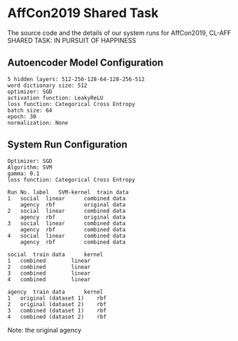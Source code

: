 # AffCon2019 Shared Task
The source code and the details of our system runs for AffCon2019, CL-AFF SHARED TASK: IN PURSUIT OF HAPPINESS

## Autoencoder Model Configuration
	5 hidden layers: 512-256-128-64-128-256-512 
	word dictionary size: 512
	optimizer: SGD
	activation function: LeakyReLU
	loss function: Categorical Cross Entropy
	batch size: 64
	epoch: 30
	normalization: None

## System Run Configuration

	Optimizer: SGD
	Algorithm: SVM
	gamma: 0.1
	loss function: Categorical Cross Entropy
	
	Run No.	label	SVM-kernel 	train data
	1 	social 	linear 		combined data 
		agency 	rbf 		original data
  	2 	social  linear 		combined data 
		agency 	rbf 		original data
  	3 	social 	linear 		combined data 
		agency 	rbf  		combined data
  	4 	social 	linear 		combined data
		agency 	rbf 		combined data

	social	train data		kernel	
	1	combined		linear	
	2	combined		linear	
	3	combined		linear	
	4	combined		linear	
						
	agency	train data		kernel	
	1	original (dataset 1)	rbf	
	2	original (dataset 2)	rbf	
	3	combined (dataset 1)	rbf	
	4	combined (dataset 2)	rbf	

Note: the original agency 

